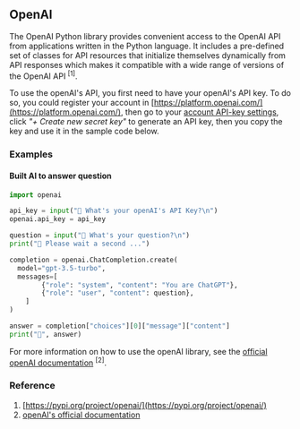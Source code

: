 ## OpenAI

The OpenAI Python library provides convenient access to the OpenAI API from applications written in the Python language. It includes a pre-defined set of classes for API resources that initialize themselves dynamically from API responses which makes it compatible with a wide range of versions of the OpenAI API <sup>\[1\]</sup>.

To use the openAI's API, you first need to have your openAI's API key. To do so, you could register your account in [https://platform.openai.com/](https://platform.openai.com/), then go to your [account API-key settings](https://platform.openai.com/account/api-keys), click *"+ Create new secret key"* to generate an API key, then you copy the key and use it in the sample code below.

### Examples

#### Built AI to answer question

```python
import openai

api_key = input("🤖 What's your openAI's API Key?\n")
openai.api_key = api_key

question = input("🤖 What's your question?\n")
print("🤖 Please wait a second ...")

completion = openai.ChatCompletion.create(
  model="gpt-3.5-turbo",
  messages=[
        {"role": "system", "content": "You are ChatGPT"},
        {"role": "user", "content": question},
    ]
)

answer = completion["choices"][0]["message"]["content"]
print("🤖", answer)
```

For more information on how to use the openAI library, see the [official openAI documentation](https://platform.openai.com/docs/introduction) <sup>\[2\]</sup>.

### Reference
1. [https://pypi.org/project/openai/](https://pypi.org/project/openai/)
1. [openAI's official documentation](https://platform.openai.com/docs/introduction)